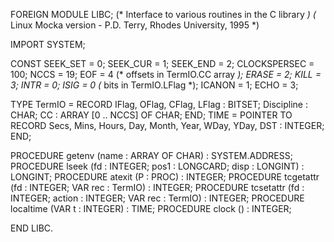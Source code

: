FOREIGN MODULE LIBC;
(* Interface to various routines in the C library *)
(* Linux Mocka version - P.D. Terry, Rhodes University, 1995 *)

  IMPORT SYSTEM;

  CONST
    SEEK_SET = 0;
    SEEK_CUR = 1;
    SEEK_END = 2;
    CLOCKSPERSEC = 100;
    NCCS   = 19;
    EOF    = 4 (* offsets in TermIO.CC array *);
    ERASE  = 2;
    KILL   = 3;
    INTR   = 0;
    ISIG   = 0 (* bits in TermIO.LFlag *);
    ICANON = 1;
    ECHO   = 3;

  TYPE
    TermIO = RECORD
               IFlag, OFlag, CFlag, LFlag : BITSET;
               Discipline : CHAR;
               CC : ARRAY [0 .. NCCS] OF CHAR;
             END;
    TIME = POINTER TO RECORD
             Secs, Mins, Hours, Day, Month, Year, WDay, YDay, DST : INTEGER;
           END;

  PROCEDURE getenv (name : ARRAY OF CHAR) : SYSTEM.ADDRESS;
  PROCEDURE lseek (fd : INTEGER; pos1 : LONGCARD; disp : LONGINT) : LONGINT;
  PROCEDURE atexit (P : PROC) : INTEGER;
  PROCEDURE tcgetattr (fd : INTEGER; VAR rec : TermIO) : INTEGER;
  PROCEDURE tcsetattr (fd : INTEGER; action : INTEGER; VAR rec : TermIO) : INTEGER;
  PROCEDURE localtime (VAR t : INTEGER) : TIME;
  PROCEDURE clock () : INTEGER;

END LIBC.
